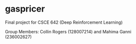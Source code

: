 # gaspricer
Final project for CSCE 642 (Deep Reinforcement Learning)

Group Members: Collin Rogers (128007214) and Mahima Ganni (236002627)

